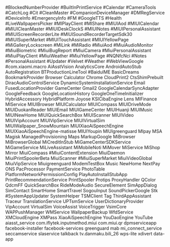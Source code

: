#BlockedNumberProvider
#BuiltInPrintService
#Calendar
#CameraTools
#CatchLog
#Cit
#CleanMaster 
#CompanionDeviceManager
#DMRegService
#DeviceInfo
#EmergencyInfo
#FM
#GoogleTTS
#Health 
#LiveWallpapersPicker
#MIPlayClient
#MIShare
#MIUIAod
#MIUICalendar
#MIUICleanMaster 
#MIUIDeskClockS
#MIUINotes
#MIUIPersonalAssistant
#MIUIScreenRecorderLite
#MIUISoundRecorderTargetSdk30
#MIUISuperMarket
#MIUITouchAssistant
#MIUIYellowPage
#MiGalleryLockscreen
#MiLink
#MiRadio 
#MiuiAod
#MiuiAudioMonitor
#MiuiBiometric
#MiuiBugReport
#MiuiCamera
#MiuiPersonalAssistant
#MiuiPlayClient
#MiuiWeather 
#MiuiYellowPage
#NQNfcNci
#Notes
#PersonalAssistant
#Updater
#Velvet 
#Weather 
#WebViewGoogle
#com.xiaomi.macro
AiAsstVision
AnalyticsCore
AndroidAutoStub
AutoRegistration
BTProductionLineTool
#BaiduIME
BasicDreams
BookmarkProvider
Browser 
Calculator
Chrome
CloudPrint2 
CtsShimPrebuilt
DiracAudioControlService
DynamicSystemInstallationService
Email 
FusedLocationProvider
GameCenter
Gmail2
GoogleCalendarSyncAdapter
GoogleFeedback 
GoogleLocationHistory 
GoogleOneTimeInitializer 
HybridAccessory
HybridPlatform
Joyose
KSICibaEngine
Lens 
MIFinance
MIService
MIUIBrowser
MIUICalculator
MIUICompass
MIUIDriveMode
MIUIDuokanReader
MIUIEmail 
MIUIGameCenter
MIUIHuanji
MIUIMusic
MIUINewHome
MIUIQuickSearchBox
MIUIScanner
MIUIVideo
MIUIVipAccount
MIUIVipService
MIUIVirtualSim
MIUIWallpaper_SnowMountain 
MIUIXiaoAiSpeechEngine
MIUIXiaoAiSpeechEngine-matisse
MIUIYoupin
MIUIgreenguard
MIpay
MSA
Magisk
ManagedProvisioning
Maps
MarkupGoogle 
MiBrowser
MiBrowserGlobal 
MiCreditInStub
MiGameCenterSDKService
MiGameService
MiLiveAssistant
MiMobileNoti 
MiMover
MiService
MiShop
Mirror
MiuiCompass
#MiuiContentExtension
MiuiDaemon
MiuiPrintSpoolerBeta
MiuiScanner
#MiuiSuperMarket
MiuiVideoGlobal 
MiuiVipService
Miuigreenguard
ModemTestBox
Music 
NewHome
NextPay
ONS
PacProcessor
PaymentService
PhotoTable
PlatformNetworkPermissionConfig
PlayAutoInstallStubApp
PrintRecommendationService
PrintSpooler
Protips
ProxyHandler
QColor
QdcmFF
QuickSearchBox
RideModeAudio
SecureElement
SimAppDialog
SimContact 
SmartHome
SmartTravel
SogouInput
SoundPickerGoogle 
Stk
#SystemAppUpdater
SystemHelper
TSMClient
Tag
ThirdAppAssistant
Traceur
TranslationService
UPTsmService
UserDictionaryProvider
VipAccount 
VirtualSim 
VoiceAssist
VoiceTrigger
VsimCore
WAPPushManager
WMService
WallpaperBackup
WfdService
XMCloudEngine
XMPass 
XiaoAiSpeechEngine
YouDaoEngine 
YouTube
aiasst_service
com.iflytek.inputmethod.miui
com.miui.qr
dpmserviceapp
facebook-installer
facebook-services
greenguard 
mab 
mi_connect_service
seccamservice
slaservice
talkback
tv.danmaku.bili_26
wps-lite
xdivert
data-app


